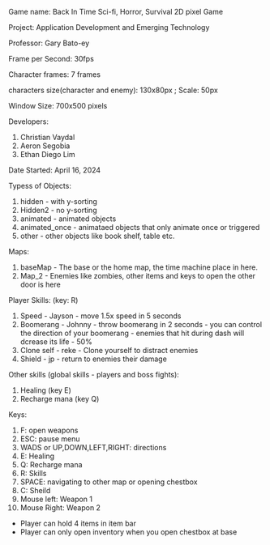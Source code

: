 Game name: Back In Time
Sci-fi, Horror, Survival 2D pixel Game 

Project: Application Development and Emerging Technology

Professor: Gary Bato-ey

Frame per Second: 30fps

Character frames: 7 frames

characters size(character and enemy): 130x80px ; Scale: 50px

Window Size: 700x500 pixels

Developers:
  1. Christian Vaydal
  2. Aeron Segobia
  3. Ethan Diego Lim

Date Started: April 16, 2024

Typess of Objects:
  1. hidden - with y-sorting
  2. Hidden2 - no y-sorting
  3. animated - animated objects
  4. animated_once - animataed objects that only animate once or triggered
  5. other - other objects like book shelf, table etc.

Maps:
  1. baseMap - The base or the home map, the time machine place in here.
  2. Map_2 - Enemies like zombies, other items and keys to open the other door is here

Player Skills: (key: R)
  1. Speed - Jayson
    - move 1.5x speed in 5 seconds
  2. Boomerang - Johnny
    - throw boomerang in 2 seconds
    - you can control the direction of your boomerang
    - enemies that hit during dash will dcrease its life - 50%
  3. Clone self - reke
    - Clone yourself to distract enemies
  4. Shield - jp
    - return to enemies their damage

Other skills (global skills - players and boss fights):
  1. Healing (key E)
  2. Recharge mana (key Q)

Keys:
  1. F: open weapons
  2. ESC: pause menu
  3. WADS or UP,DOWN,LEFT,RIGHT: directions
  4. E: Healing
  5. Q: Recharge mana
  6. R: Skills
  7. SPACE: navigating to other map or opening chestbox
  8. C: Sheild
  9. Mouse left: Weapon 1
  10. Mouse Right: Weapon 2

- Player can hold 4 items in item bar
- Player can only open inventory when you open chestbox at base